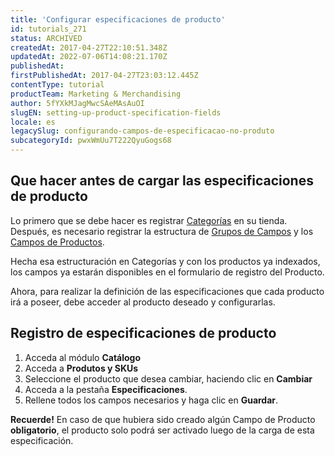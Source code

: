 ```yaml
---
title: 'Configurar especificaciones de producto'
id: tutorials_271
status: ARCHIVED
createdAt: 2017-04-27T22:10:51.348Z
updatedAt: 2022-07-06T14:08:21.170Z
publishedAt: 
firstPublishedAt: 2017-04-27T23:03:12.445Z
contentType: tutorial
productTeam: Marketing & Merchandising
author: 5fYXkMJagMwcSAeMAsAuOI
slugEN: setting-up-product-specification-fields
locale: es
legacySlug: configurando-campos-de-especificacao-no-produto
subcategoryId: pwxWmUu7T222QyuGogs68
---
```


## Que hacer antes de cargar las especificaciones de producto

Lo primero que se debe hacer es registrar [Categorías](/es/tutorial/cadastrando-categoria) en su tienda. Después, es necesario registrar la estructura de [Grupos de Campos](/es/tutorial/criando-grupo-de-categoria) y los [Campos de Productos](http://help.vtex.com/es/tutorial/criando-um-campo-de-produto).

Hecha esa estructuración en Categorías y con los productos ya indexados, los campos ya estarán disponibles en el formulario de registro del Producto.

Ahora, para realizar la definición de las especificaciones que cada producto irá a poseer, debe acceder al producto deseado y configurarlas.


## Registro de especificaciones de producto 

1. Acceda al módulo **Catálogo**
2. Acceda a **Produtos y SKUs**
3. Seleccione el producto que desea cambiar, haciendo clic en **Cambiar**
4. Acceda a la pestaña **Especificaciones**.
5. Rellene todos los campos necesarios y haga clic en **Guardar**. 


**Recuerde!** En caso de que hubiera sido creado algún Campo de Producto **obligatorio**, el producto solo podrá ser activado luego de la carga de esta especificación.
